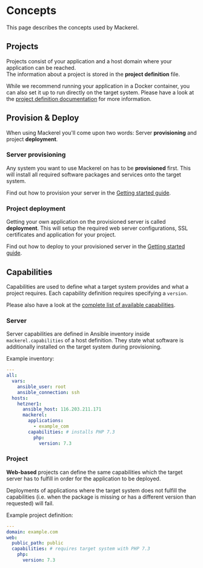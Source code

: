 # Concepts

This page describes the concepts used by Mackerel.

## Projects

Projects consist of your application and a host domain where your application can be reached.  
The information about a project is stored in the **project definition** file.

While we recommend running your application in a Docker container,
you can also set it up to run directly on the target system.
Please have a look at the [project definition documentation](../Configuration/Project.md) for more information.

## Provision & Deploy

When using Mackerel you'll come upon two words:
Server **provisioning** and project **deployment**.

### Server provisioning

Any system you want to use Mackerel on has to be **provisioned** first.
This will install all required software packages and services onto the target system.

Find out how to provision your server in the [Getting started guide](../GettingStarted/Index.md).

### Project deployment

Getting your own application on the provisioned server is called **deployment**.
This will setup the required web server configurations, SSL certificates and application for your project.

Find out how to deploy to your provisioned server in the [Getting started guide](../GettingStarted/Index.md).

## Capabilities

Capabilities are used to define what a target system provides and what a project requires.
Each capability definition requires specifying a `version`.

Please also have a look at the [complete list of available capabilities](../Features/Capabilities.md).

### Server

Server capabilities are defined in Ansible inventory inside `mackerel.capabilities` of a host definition.
They state what software is additionally installed on the target system during provisioning.

Example inventory:
```yaml
---
all:
  vars:
    ansible_user: root
    ansible_connection: ssh
  hosts:
    hetzner1:
      ansible_host: 116.203.211.171
      mackerel:
        applications:
          - example_com
        capabilities: # installs PHP 7.3
          php:
            version: 7.3
```

### Project

**Web-based** projects can define the same capabilities which the target server has to fulfill in order for the application to be deployed.

Deployments of applications where the target system does not fulfill the capabilities (i.e. when the package is missing or has a different version than requested)
will fail.

Example project definition:
```yaml
---
domain: example.com
web:
  public_path: public
  capabilities: # requires target system with PHP 7.3
    php:
      version: 7.3
```
